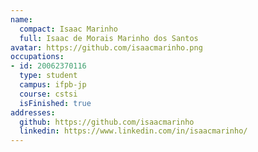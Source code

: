 ```yaml
---
name:
  compact: Isaac Marinho
  full: Isaac de Morais Marinho dos Santos
avatar: https://github.com/isaacmarinho.png
occupations:
- id: 20062370116
  type: student
  campus: ifpb-jp
  course: cstsi
  isFinished: true
addresses:
  github: https://github.com/isaacmarinho
  linkedin: https://www.linkedin.com/in/isaacmarinho/
---
```

